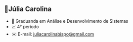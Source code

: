 ## 🌟Júlia Carolina

- 📒 Graduanda em Análise e Desenvolvimento de Sistemas
- 📈 4° período
- ✉️ E-mail: juliacarolinabispo@gmail.com




  
            
          
                 
</div>



